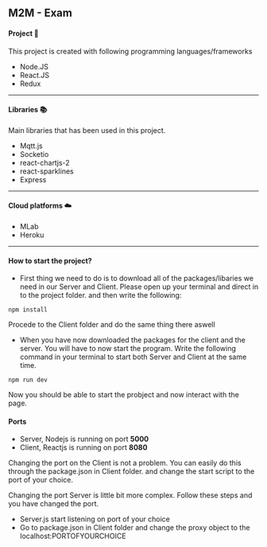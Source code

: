 ## M2M - Exam 

#### Project :memo: 
This project is created with following programming languages/frameworks
- Node.JS
- React.JS
- Redux

---
#### Libraries :books: 
Main libraries that has been used in this project.
- Mqtt.js
- Socketio
- react-chartjs-2
- react-sparklines
- Express

---
#### Cloud platforms :cloud:
- MLab
- Heroku

---
#### How to start the project?
- First thing we need to do is to download all of the packages/libaries we need in our Server and Client. 
Please open up your terminal and direct in to the project folder. and then write the following: 
```
npm install
```
Procede to the Client folder and do the same thing there aswell

- When you have now downloaded the packages for the client and the server. You will have to now start the program. Write the following command in your terminal to start both Server and Client at the same time. 

```
npm run dev
```

Now you should be able to start the probject and now interact with the page. 

#### Ports 
- Server, Nodejs is running on port **5000**
- Client, Reactjs is running on port **8080**

Changing the port on the Client is not a problem. You can easily do this through the package.json in Client folder. and change the start script to the port of your choice. 

Changing the port Server is little bit more complex. Follow these steps and you have changed the port. 

- Server.js start listening on port of your choice
- Go to package.json in Client folder and change the proxy object to the
  localhost:PORTOFYOURCHOICE
  
  
  
  
